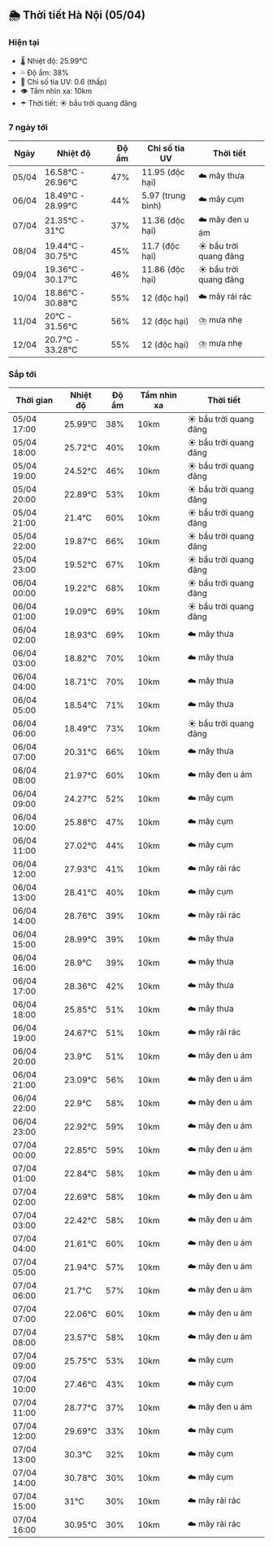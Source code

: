 ## 🌦️ Thời tiết Hà Nội (05/04)

### Hiện tại

- 🌡️ Nhiệt độ: 25.99℃
- 💦 Độ ẩm: 38%
- 🌟 Chỉ số tia UV: 0.6 (thấp)
- 👁️ Tầm nhìn xa: 10km
- ☂️ Thời tiết: ☀️ bầu trời quang đãng

### 7 ngày tới

| Ngày | Nhiệt độ | Độ ẩm | Chỉ số tia UV | Thời tiết |
| --- | --- | --- | --- | --- |
| 05/04 | 16.58℃ - 26.96℃ | 47% | 11.95 (độc hại) | ☁️ mây thưa |
| 06/04 | 18.49℃ - 28.99℃ | 44% | 5.97 (trung bình) | ☁️ mây cụm |
| 07/04 | 21.35℃ - 31℃ | 37% | 11.36 (độc hại) | ☁️ mây đen u ám |
| 08/04 | 19.44℃ - 30.75℃ | 45% | 11.7 (độc hại) | ☀️ bầu trời quang đãng |
| 09/04 | 19.36℃ - 30.17℃ | 46% | 11.86 (độc hại) | ☀️ bầu trời quang đãng |
| 10/04 | 18.86℃ - 30.88℃ | 55% | 12 (độc hại) | ☁️ mây rải rác |
| 11/04 | 20℃ - 31.56℃ | 56% | 12 (độc hại) | ⛈️ mưa nhẹ |
| 12/04 | 20.7℃ - 33.28℃ | 55% | 12 (độc hại) | ⛈️ mưa nhẹ |

### Sắp tới

| Thời gian | Nhiệt độ | Độ ẩm | Tầm nhìn xa | Thời tiết |
| --- | --- | --- | --- | --- |
| 05/04 17:00 | 25.99℃ | 38% | 10km | ☀️ bầu trời quang đãng |
| 05/04 18:00 | 25.72℃ | 40% | 10km | ☀️ bầu trời quang đãng |
| 05/04 19:00 | 24.52℃ | 46% | 10km | ☀️ bầu trời quang đãng |
| 05/04 20:00 | 22.89℃ | 53% | 10km | ☀️ bầu trời quang đãng |
| 05/04 21:00 | 21.4℃ | 60% | 10km | ☀️ bầu trời quang đãng |
| 05/04 22:00 | 19.87℃ | 66% | 10km | ☀️ bầu trời quang đãng |
| 05/04 23:00 | 19.52℃ | 67% | 10km | ☀️ bầu trời quang đãng |
| 06/04 00:00 | 19.22℃ | 68% | 10km | ☀️ bầu trời quang đãng |
| 06/04 01:00 | 19.09℃ | 69% | 10km | ☀️ bầu trời quang đãng |
| 06/04 02:00 | 18.93℃ | 69% | 10km | ☁️ mây thưa |
| 06/04 03:00 | 18.82℃ | 70% | 10km | ☁️ mây thưa |
| 06/04 04:00 | 18.71℃ | 70% | 10km | ☁️ mây thưa |
| 06/04 05:00 | 18.54℃ | 71% | 10km | ☁️ mây thưa |
| 06/04 06:00 | 18.49℃ | 73% | 10km | ☀️ bầu trời quang đãng |
| 06/04 07:00 | 20.31℃ | 66% | 10km | ☁️ mây thưa |
| 06/04 08:00 | 21.97℃ | 60% | 10km | ☁️ mây đen u ám |
| 06/04 09:00 | 24.27℃ | 52% | 10km | ☁️ mây cụm |
| 06/04 10:00 | 25.88℃ | 47% | 10km | ☁️ mây cụm |
| 06/04 11:00 | 27.02℃ | 44% | 10km | ☁️ mây cụm |
| 06/04 12:00 | 27.93℃ | 41% | 10km | ☁️ mây rải rác |
| 06/04 13:00 | 28.41℃ | 40% | 10km | ☁️ mây cụm |
| 06/04 14:00 | 28.76℃ | 39% | 10km | ☁️ mây rải rác |
| 06/04 15:00 | 28.99℃ | 39% | 10km | ☁️ mây thưa |
| 06/04 16:00 | 28.9℃ | 39% | 10km | ☁️ mây thưa |
| 06/04 17:00 | 28.36℃ | 42% | 10km | ☁️ mây thưa |
| 06/04 18:00 | 25.85℃ | 51% | 10km | ☁️ mây thưa |
| 06/04 19:00 | 24.67℃ | 51% | 10km | ☁️ mây rải rác |
| 06/04 20:00 | 23.9℃ | 51% | 10km | ☁️ mây đen u ám |
| 06/04 21:00 | 23.09℃ | 56% | 10km | ☁️ mây đen u ám |
| 06/04 22:00 | 22.9℃ | 58% | 10km | ☁️ mây đen u ám |
| 06/04 23:00 | 22.92℃ | 59% | 10km | ☁️ mây đen u ám |
| 07/04 00:00 | 22.85℃ | 59% | 10km | ☁️ mây đen u ám |
| 07/04 01:00 | 22.84℃ | 58% | 10km | ☁️ mây đen u ám |
| 07/04 02:00 | 22.69℃ | 58% | 10km | ☁️ mây đen u ám |
| 07/04 03:00 | 22.42℃ | 58% | 10km | ☁️ mây đen u ám |
| 07/04 04:00 | 21.61℃ | 60% | 10km | ☁️ mây đen u ám |
| 07/04 05:00 | 21.94℃ | 57% | 10km | ☁️ mây đen u ám |
| 07/04 06:00 | 21.7℃ | 57% | 10km | ☁️ mây đen u ám |
| 07/04 07:00 | 22.06℃ | 60% | 10km | ☁️ mây đen u ám |
| 07/04 08:00 | 23.57℃ | 58% | 10km | ☁️ mây đen u ám |
| 07/04 09:00 | 25.75℃ | 53% | 10km | ☁️ mây cụm |
| 07/04 10:00 | 27.46℃ | 43% | 10km | ☁️ mây cụm |
| 07/04 11:00 | 28.77℃ | 37% | 10km | ☁️ mây đen u ám |
| 07/04 12:00 | 29.69℃ | 33% | 10km | ☁️ mây cụm |
| 07/04 13:00 | 30.3℃ | 32% | 10km | ☁️ mây cụm |
| 07/04 14:00 | 30.78℃ | 30% | 10km | ☁️ mây cụm |
| 07/04 15:00 | 31℃ | 30% | 10km | ☁️ mây rải rác |
| 07/04 16:00 | 30.95℃ | 30% | 10km | ☁️ mây rải rác |

